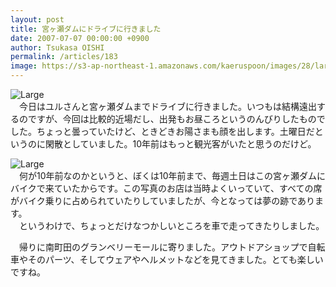 ```yaml
---
layout: post
title: 宮ヶ瀬ダムにドライブに行きました
date: 2007-07-07 00:00:00 +0900
author: Tsukasa OISHI
permalink: /articles/183
image: https://s3-ap-northeast-1.amazonaws.com/kaeruspoon/images/28/large.JPG?1300872783
---
```



![Large](https://s3-ap-northeast-1.amazonaws.com/kaeruspoon/images/28/large.JPG?1300872783)  
　今日はユルさんと宮ヶ瀬ダムまでドライブに行きました。いつもは結構遠出するのですが、今回は比較的近場だし、出発もお昼ころというのんびりしたものでした。ちょっと曇っていたけど、ときどきお陽さまも顔を出します。土曜日だというのに閑散としていました。10年前はもっと観光客がいたと思うのだけど。  

![Large](https://s3-ap-northeast-1.amazonaws.com/kaeruspoon/images/29/large.JPG?1300872796)  
　何が10年前なのかというと、ぼくは10年前まで、毎週土日はこの宮ヶ瀬ダムにバイクで来ていたからです。この写真のお店は当時よくいっていて、すべての席がバイク乗りに占められていたりしていましたが、今となっては夢の跡であります。  
　というわけで、ちょっとだけなつかしいところを車で走ってきたりしました。  

　帰りに南町田のグランベリーモールに寄りました。アウトドアショップで自転車やそのパーツ、そしてウェアやヘルメットなどを見てきました。とても楽しいですね。  

